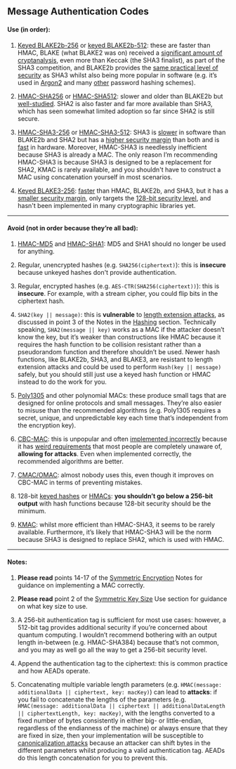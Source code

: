
## Message Authentication Codes


#### Use (in order):

1. [Keyed BLAKE2b-256](https://doc.libsodium.org/hashing/generic_hashing) or [keyed BLAKE2b-512](https://doc.libsodium.org/hashing/generic_hashing): these are faster than HMAC, BLAKE (what BLAKE2 was on) received a [significant amount of cryptanalysis](https://nvlpubs.nist.gov/nistpubs/ir/2012/NIST.IR.7896.pdf), even more than Keccak (the SHA3 finalist), as part of the SHA3 competition, and BLAKE2b provides the [same practical level of security](https://eprint.iacr.org/2019/1492.pdf) as SHA3 whilst also being more popular in software (e.g. it’s used in [Argon2](https://www.rfc-editor.org/rfc/rfc9106.html#name-introduction) and many [other](https://www.blake2.net/#us) password hashing schemes).

2. [HMAC-SHA256](https://doc.libsodium.org/advanced/hmac-sha2) or [HMAC-SHA512](https://doc.libsodium.org/advanced/hmac-sha2): slower and older than BLAKE2b but [well-studied](https://en.wikipedia.org/wiki/SHA-2#Cryptanalysis_and_validation). SHA2 is also faster and far more available than SHA3, which has seen somewhat limited adoption so far since SHA2 is still secure.

3. [HMAC-SHA3-256](https://en.wikipedia.org/wiki/SHA-3) or [HMAC-SHA3-512](https://en.wikipedia.org/wiki/SHA-3): SHA3 is [slower](https://www.imperialviolet.org/2017/05/31/skipsha3.html) in software than BLAKE2b and SHA2 but has a [higher security margin](https://csrc.nist.gov/csrc/media/projects/hash-functions/documents/sha-3_selection_announcement.pdf) than both and is [fast](https://keccak.team/2017/is_sha3_slow.html) in hardware. Moreover, HMAC-SHA3 is needlessly inefficient because SHA3 is already a MAC. The only reason I’m recommending HMAC-SHA3 is because SHA3 is designed to be a replacement for SHA2, KMAC is rarely available, and you shouldn't have to construct a MAC using concatenation yourself in most scenarios.

4. [Keyed BLAKE3-256](https://github.com/BLAKE3-team/BLAKE3#readme): [faster](https://github.com/BLAKE3-team/BLAKE3-specs/blob/master/blake3.pdf) than HMAC, BLAKE2b, and SHA3, but it has a [smaller security margin](https://github.com/BLAKE3-team/BLAKE3-specs/blob/master/blake3.pdf), only targets the [128-bit security level](https://github.com/BLAKE3-team/BLAKE3-specs/blob/master/blake3.pdf), and hasn't been implemented in many cryptographic libraries yet.


---

#### Avoid (not in order because they’re all bad):

1. [HMAC-MD5](https://en.wikipedia.org/wiki/HMAC#Security) and [HMAC-SHA1](https://en.wikipedia.org/wiki/HMAC): MD5 and SHA1 should no longer be used for anything.

2. Regular, unencrypted hashes (e.g. `SHA256(ciphertext)`): this is **insecure** because unkeyed hashes don't provide authentication.

3. Regular, encrypted hashes (e.g. `AES-CTR(SHA256(ciphertext))`): this is **insecure**. For example, with a stream cipher, you could flip bits in the ciphertext hash.

4. `SHA2(key || message)`: this is **vulnerable** to [length extension attacks](https://en.wikipedia.org/wiki/Length_extension_attack), as discussed in point 3 of the Notes in the [Hashing](#hashing) section. Technically speaking, `SHA2(message || key)` works as a MAC if the attacker doesn’t know the key, but it’s weaker than constructions like HMAC because it requires the hash function to be collision resistant rather than a pseudorandom function and therefore shouldn’t be used. Newer hash functions, like BLAKE2b, SHA3, and BLAKE3, are resistant to length extension attacks and could be used to perform `Hash(key || message)` safely, but you should still just use a keyed hash function or HMAC instead to do the work for you.

5. [Poly1305](https://doc.libsodium.org/advanced/poly1305) and other polynomial MACs: these produce small tags that are designed for online protocols and small messages. They’re also easier to misuse than the recommended algorithms (e.g. Poly1305 requires a secret, unique, and unpredictable key each time that’s independent from the encryption key).

6. [CBC-MAC](https://en.wikipedia.org/wiki/CBC-MAC): this is unpopular and often [implemented incorrectly](https://blog.cryptographyengineering.com/2013/02/15/why-i-hate-cbc-mac/) because it has [weird requirements](https://en.wikipedia.org/wiki/CBC-MAC#Security_with_fixed_and_variable-length_messages) that most people are completely unaware of, **allowing for attacks**. Even when implemented correctly, the recommended algorithms are better.

7. [CMAC/OMAC](https://en.wikipedia.org/wiki/One-key_MAC): almost nobody uses this, even though it improves on CBC-MAC in terms of preventing mistakes.

8. 128-bit [keyed hashes](https://doc.libsodium.org/hashing/generic_hashing#usage) or [HMACs](https://en.wikipedia.org/wiki/HMAC): **you shouldn’t go below a 256-bit output** with hash functions because 128-bit security should be the minimum.

9. [KMAC](https://en.wikipedia.org/wiki/SHA-3#Additional_instances): whilst more efficient than HMAC-SHA3, it seems to be rarely available. Furthermore, it’s likely that HMAC-SHA3 will be the norm because SHA3 is designed to replace SHA2, which is used with HMAC.


---

#### Notes:

1. **Please read** points 14-17 of the [Symmetric Encryption](#symmetric-encryption) Notes for guidance on implementing a MAC correctly.

2. **Please read** point 2 of the [Symmetric Key Size](#symmetric-key-size) Use section for guidance on what key size to use.

3. A 256-bit authentication tag is sufficient for most use cases: however, a 512-bit tag provides additional security if you’re concerned about quantum computing. I wouldn’t recommend bothering with an output length in-between (e.g. HMAC-SHA384) because that’s not common, and you may as well go all the way to get a 256-bit security level.

4. Append the authentication tag to the ciphertext: this is common practice and how AEADs operate.

5. Concatenating multiple variable length parameters (e.g. `HMAC(message: additionalData || ciphertext, key: macKey)`) can lead to **attacks**: if you fail to concatenate the lengths of the parameters (e.g. `HMAC(message: additionalData || ciphertext || additionalDataLength || ciphertextLength, key: macKey)`, with the lengths converted to a fixed number of bytes consistently in either big- or little-endian, regardless of the endianness of the machine) or always ensure that they are fixed in size, then your implementation will be susceptible to [canonicalization attacks](https://soatok.blog/2021/07/30/canonicalization-attacks-against-macs-and-signatures/) because an attacker can shift bytes in the different parameters whilst producing a valid authentication tag. AEADs do this length concatenation for you to prevent this.
